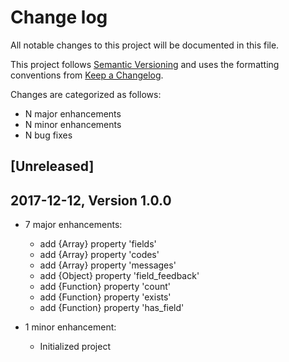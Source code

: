 # Change log

All notable changes to this project will be documented in this file.

This project follows [Semantic Versioning](http://semver.org/) and uses the formatting conventions from [Keep a Changelog](http://keepachangelog.com).

Changes are categorized as follows:

* N major enhancements
* N minor enhancements
* N bug fixes

## [Unreleased]

## 2017-12-12, Version 1.0.0

* 7 major enhancements:

  * add {Array} property 'fields'
  * add {Array} property 'codes'
  * add {Array} property 'messages'
  * add {Object} property 'field_feedback'
  * add {Function} property 'count'
  * add {Function} property 'exists'
  * add {Function} property 'has_field'

* 1 minor enhancement:

  * Initialized project
